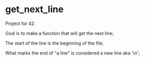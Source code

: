 # get_next_line

Project for 42.

Goal is to make a function that will get the next line;

The start of the line is the beginning of the file;

What marks the end of "a line" is considered a new line aka '\n';


